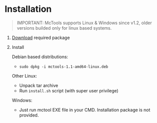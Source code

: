 # Installation

> IMPORTANT: McTools supports Linux & Windows since v1.2, older versions builded only for linux based systems.

1. [Download](https://github.com/urFate/McTools/releases/latest) required package 

2. Install

	 Debian based distributions:
	 
	 
	 * `sudo dpkg -i mctools-1.1-amd64-linux.deb`

	 Other Linux:
	 
	 
	 * Unpack tar archive
     * Run `install.sh` script (with super user privilege)

	
	Windows:
	
	* Just run mctool EXE file in your CMD. Installation package is not provided.

